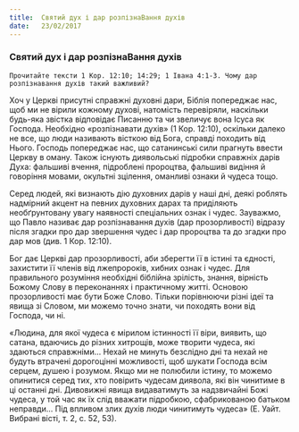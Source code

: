 ```yaml
---
title:  Святий дух і дар розпізнаВання духів
date:   23/02/2017
---
```


### Святий дух і дар розпізнаВання духів 

`Прочитайте тексти 1 Кор. 12:10; 14:29; 1 Івана 4:1-3. Чому дар розпізнавання духів такий важливий?` 

Хоч у Церкві присутні справжні духовні дари, Біблія попереджає нас, щоб ми не вірили кожному духові, натомість перевіряли, наскільки будь-яка звістка відповідає Писанню та чи звеличує вона Ісуса як Господа. Необхідно «розпізнавати духів» (1 Кор. 12:10), оскільки далеко не все, що люди називають вісткою від Бога, справді походить від Нього. Господь попереджає нас, що сатанинські сили прагнуть ввести Церкву в оману. Також існують диявольські підробки справжніх дарів Духа: фальшиві вчення, підроблені пророцтва, фальшиві видіння й говоріння мовами, окультні зцілення, оманливі ознаки й чудеса тощо. 

Серед людей, які визнають дію духовних дарів у наші дні, деякі роблять надмірний акцент на певних духовних дарах та приділяють необґрунтовану увагу наявності спеціальних ознак і чудес. Зауважмо, що Павло називає дар розпізнавання духів (дар прозорливості) відразу після згадки про дар звершення чудес і дар пророцтва та до згадки про дар мов (див. 1 Кор. 12:10). 

Бог дає Церкві дар прозорливості, аби зберегти її в істині та єдності, захистити її членів від лжепророків, хибних ознак і чудес. Для правильного розуміння необхідні біблійна зрілість, знання, вірність Божому Слову в переконаннях і практичному житті. Основою прозорливості має бути Боже Слово. Тільки порівнюючи різні ідеї та явища зі Словом, ми можемо точно знати, чи походять вони від Господа, чи ні. 

«Людина, для якої чудеса є мірилом істинності її віри, виявить, що сатана, вдаючись до різних хитрощів, може творити чудеса, які здаються справжніми... Нехай не минуть безслідно дні та нехай не будуть втрачені дорогоцінні можливості, щоб шукати Господа всім серцем, душею і розумом. Якщо ми не полюбили істину, то можемо опинитися серед тих, хто повірить чудесам диявола, які він чинитиме в ці останні дні. Дивовижні явища видаватимуть за надзвичайні Божі чудеса, у той час як їх слід вважати підробкою, сфабрикованою батьком неправди... Під впливом злих духів люди чинитимуть чудеса» (Е. Уайт. Вибрані вісті, т. 2, с. 52, 53). 